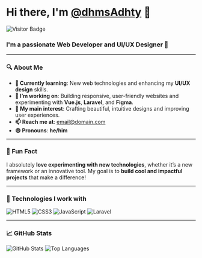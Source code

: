 # Hi there, I'm [@dhmsAdhty](https://github.com/dhmsAdhty) 👋
![Visitor Badge](https://img.shields.io/badge/Visitor%20Count-1-blue)

### I'm a passionate **Web Developer** and **UI/UX Designer** 🎨

---

### 🔍 About Me

- **🔭 Currently learning**: New web technologies and enhancing my **UI/UX design** skills.
- **🌱 I’m working on**: Building responsive, user-friendly websites and experimenting with **Vue.js**, **Laravel**, and **Figma**.
- **👀 My main interest**: Crafting beautiful, intuitive designs and improving user experiences.
- **📫 Reach me at**: [email@domain.com](mailto:email@domain.com)
- **😄 Pronouns**: **he/him**

---

### 🚀 Fun Fact

I absolutely **love experimenting with new technologies**, whether it’s a new framework or an innovative tool. My goal is to **build cool and impactful projects** that make a difference!

---

### 🌱 Technologies I work with

![HTML5](https://img.shields.io/badge/HTML5-0A4C2F?style=for-the-badge&logo=html5&logoColor=white)
![CSS3](https://img.shields.io/badge/CSS3-1572B6?style=for-the-badge&logo=css3&logoColor=white)
![JavaScript](https://img.shields.io/badge/JavaScript-F7DF1E?style=for-the-badge&logo=javascript&logoColor=black)
![Laravel](https://img.shields.io/badge/Laravel-FF2D20?style=for-the-badge&logo=laravel&logoColor=white)

---

### 📈 GitHub Stats

![GitHub Stats](https://github-readme-stats.vercel.app/api?username=dhmsAdhty&show_icons=true&theme=radical)
![Top Languages](https://github-readme-stats.vercel.app/api/top-langs/?username=dhmsAdhty&layout=compact&theme=radical)

